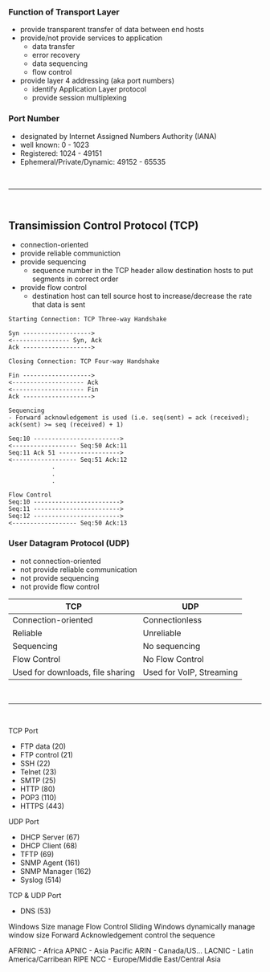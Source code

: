 ### Function of Transport Layer
- provide transparent transfer of data between end hosts
- provide/not provide services to application
    - data transfer
    - error recovery
    - data sequencing
    - flow control
- provide layer 4 addressing (aka port numbers)
    - identify Application Layer protocol
    - provide session multiplexing

### Port Number
- designated by Internet Assigned Numbers Authority (IANA)
- well known: 0 - 1023
- Registered: 1024 - 49151
- Ephemeral/Private/Dynamic: 49152 - 65535

<br>
<hr>
<br>

## Transimission Control Protocol (TCP)
- connection-oriented
- provide reliable communiction
- provide sequencing 
    - sequence number in the TCP header allow destination hosts to put segments in correct order
- provide flow control
    - destination host can tell source host to increase/decrease the rate that data is sent

```
Starting Connection: TCP Three-way Handshake

Syn ------------------->
<---------------- Syn, Ack
Ack ------------------->

Closing Connection: TCP Four-way Handshake 

Fin ------------------->
<-------------------- Ack
<-------------------- Fin
Ack ------------------->

Sequencing
- Forward acknowledgement is used (i.e. seq(sent) = ack (received); ack(sent) >= seq (received) + 1)

Seq:10 ------------------------>
<------------------ Seq:50 Ack:11
Seq:11 Ack 51 ----------------->
<------------------ Seq:51 Ack:12
            .
            .
            .

Flow Control
Seq:10 ------------------------>
Seq:11 ------------------------>
Seq:12 ------------------------>
<------------------ Seq:50 Ack:13
```

### User Datagram Protocol (UDP)
- not connection-oriented
- not provide reliable communication
- not provide sequencing
- not provide flow control


| TCP | UDP |
| --- | --- |
| Connection-oriented | Connectionless |
| Reliable | Unreliable |
| Sequencing | No sequencing | 
| Flow Control | No Flow Control |
| Used for downloads, file sharing | Used for VoIP, Streaming |

<br>
<hr>
<br>

TCP Port 
- FTP data (20)
- FTP control (21)
- SSH (22)
- Telnet (23)
- SMTP (25)
- HTTP (80)
- POP3 (110)
- HTTPS (443)

UDP Port
- DHCP Server (67)
- DHCP Client (68)
- TFTP (69)
- SNMP Agent (161)
- SNMP Manager (162)
- Syslog (514)

TCP & UDP Port 
- DNS (53)

Windows Size manage Flow Control
Sliding Windows dynamically manage window size
Forward Acknowledgement control the sequence

AFRINIC - Africa
APNIC - Asia Pacific
ARIN - Canada/US...
LACNIC - Latin America/Carribean
RIPE NCC - Europe/Middle East/Central Asia